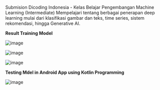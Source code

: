 Submision Dicoding Indonesia - Kelas Belajar Pengembangan Machine Learning (Intermediate)
Mempelajari tentang berbagai penerapan deep learning mulai dari klasifikasi gambar dan teks, time series, sistem rekomendasi, hingga Generative AI.

**Result Training Model**

![image](https://github.com/user-attachments/assets/b44e9b62-0c7e-4521-bea0-de6a39cf3c8e)

![image](https://github.com/user-attachments/assets/1020d135-9335-428b-912e-0f6f464cf3f4)

![image](https://github.com/user-attachments/assets/4f5af3a2-3153-42e3-a4e5-d32809f9fe11)

**Testing Mdel in Android App using Kotlin Programming**

![image](https://github.com/user-attachments/assets/7bc51ca7-7ae5-4f67-b612-2aa4a02c14d5)

